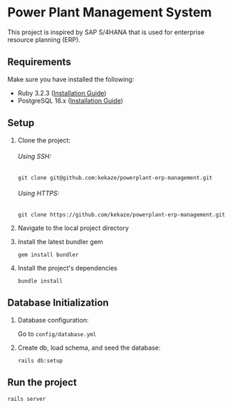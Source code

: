 # Power Plant Management System

This project is inspired by SAP S/4HANA that is used for enterprise resource planning (ERP).



## Requirements
Make sure you have installed the following:
* Ruby 3.2.3 ([Installation Guide](https://guides.rubyonrails.org/getting_started.html))
* PostgreSQL 16.x ([Installation Guide](https://www.postgresql.org/download/))

## Setup
1. Clone the project:
   <h6>Using SSH: </h6>
   
   ```
   git clone git@github.com:kekaze/powerplant-erp-management.git
   ```
   
   <h6>Using HTTPS:</h6>
   
   ```
   git clone https://github.com/kekaze/powerplant-erp-management.git
   ```
2. Navigate to the local project directory
3. Install the latest bundler gem
   ```
   gem install bundler
   ```
4. Install the project's dependencies
   ```
   bundle install
   ```

## Database Initialization
1. Database configuration:
   <p>Go to <code>config/database.yml</code></p>

2. Create db, load schema, and seed the database:
   ```
   rails db:setup
   ```

## Run the project
  ```
  rails server
  ```
